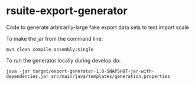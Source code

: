 # rsuite-export-generator
Code to generate arbitrarily-large fake export data sets to test import scale

To make the jar from the command line:

```
mvn clean compile assembly:single
```

To run the generator locally during develop do:

```
java -jar target/export-generator-1.0-SNAPSHOT-jar-with-dependencies.jar src/main/java/templates/generation.properties
```